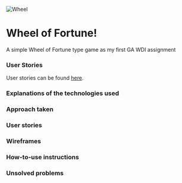 ![Wheel](https://pmcdeadline2.files.wordpress.com/2012/10/wheeloffortune__121029164437.jpg)


# Wheel of Fortune!
A simple Wheel of Fortune type game as my first GA WDI assignment

### User Stories
User stories can be found [here](https://www.pivotaltracker.com/n/projects/2021623).

### Explanations of the technologies used

### Approach taken

### User stories

### Wireframes

### How-to-use instructions

### Unsolved problems

